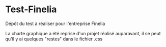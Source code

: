 # Test-Finelia
Dépôt du test à réaliser pour l'entreprise Finelia

La charte graphique a été reprise d'un projet réalisé auparavant, il se peut qu'il y ai quelques "restes" dans le fichier .css


